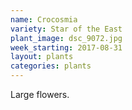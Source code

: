```yaml
---
name: Crocosmia
variety: Star of the East
plant_image: dsc_9072.jpg
week_starting: 2017-08-31
layout: plants 
categories: plants 
---
```

Large flowers.